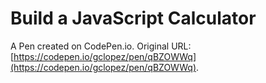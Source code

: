 # Build a JavaScript Calculator

A Pen created on CodePen.io. Original URL: [https://codepen.io/gclopez/pen/qBZOWWq](https://codepen.io/gclopez/pen/qBZOWWq).


